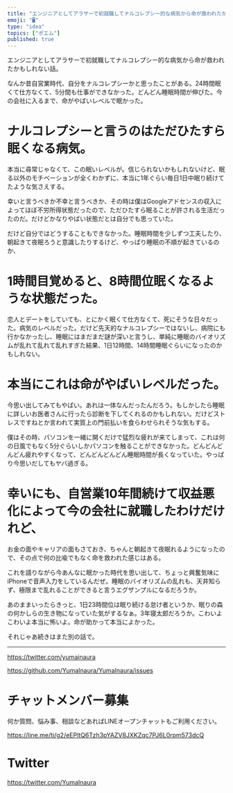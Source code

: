 ```yaml
---
title: "エンジニアとしてアラサーで初就職してナルコレプシー的な病気から命が救われたかもしれない話。"
emoji: "🖥"
type: "idea"
topics: ["ポエム"]
published: true
---
```


エンジニアとしてアラサーで初就職してナルコレプシー的な病気から命が救われたかもしれない話。

なんか昔自営業時代、自分をナルコレプシーかと思ったことがある。24時間眠くて仕方なくて、5分間も仕事ができなかった。どんどん睡眠時間が伸びた。今の会社に入るまで、命がやばいレベルで眠かった。

# ナルコレプシーと言うのはただひたすら眠くなる病気。

本当に尋常じゃなくて、この眠いレベルが。信じられないかもしれないけど、眠る以外のモチベーションが全くわかずに、本当に1年ぐらい毎日1日中眠り続けてたような気さえする。

幸いと言うべきか不幸と言うべきか、その時は僕はGoogleアドセンスの収入によってほぼ不労所得状態だったので、ただひたすら眠ることが許される生活だったのだ。だけどかなりやばい状態だとは自分でも思っていた。

だけど自分ではどうすることもできなかった。睡眠時間を少しずつ工夫したり、朝起きて夜眠ろうと意識したりするけど、やっぱり睡眠の不順が起きているのか、

# 1時間目覚めると、8時間位眠くなるような状態だった。

恋人とデートをしていても、とにかく眠くて仕方なくて、死にそうな日々だった。病気のレベルだった。だけど先天的なナルコレプシーではないし、病院にも行かなかったし、睡眠にはまだまだ謎が深いと言うし、単純に睡眠のバイオリズムが乱れて乱れて乱れすぎた結果、1日12時間、14時間睡眠ぐらいになったのかもしれない。

# 本当にこれは命がやばいレベルだった。

今思い出してみてもやばい。あれは一体なんだったんだろう。もしかしたら睡眠に詳しいお医者さんに行ったら診断を下してくれるのかもしれない。だけどストレスですねとか言われて実質上の門前払いを食らわせられそうな気もする。

僕はその時、パソコンを一緒に開くだけで猛烈な疲れが来てしまって、これは何の日風でもなく5分ぐらいしかパソコンを触ることができなかった。どんどんどんどん疲れやすくなって、どんどんどんどん睡眠時間が長くなっていた。やっぱり今思いだしてもヤバ過ぎる。

# 幸いにも、自営業10年間続けて収益悪化によって今の会社に就職したわけだけれど、

お金の面やキャリアの面もさておき、ちゃんと朝起きて夜眠れるようになったので、その点で何の比喩でもなく命を救われた感じはある。

これを語りながら今あんなに眠かった時代を思い出して、ちょっと興奮気味にiPhoneで音声入力をしているんだぜ。睡眠のバイオリズムの乱れも、天井知らず、極限まで乱れることができると言うエグザンプルになるだろうか。

あのままいったらきっと、1日23時間位は眠り続ける怠け者というか、眠りの森の何かしらの生き物になっていた気がするなぁ。3年寝太郎だろうか。こわいよこわいよ本当に怖いよ。命が助かって本当によかった。

それじゃあ続きはまた別の話で。


---

https://twitter.com/yumainaura

https://github.com/YumaInaura/YumaInaura/issues









<!-- Update From Qiita API -->

# チャットメンバー募集


何か質問、悩み事、相談などあればLINEオープンチャットもご利用ください。

https://line.me/ti/g2/eEPltQ6Tzh3pYAZV8JXKZqc7PJ6L0rpm573dcQ





# Twitter


https://twitter.com/YumaInaura


<!-- Update From Qiita API -->


